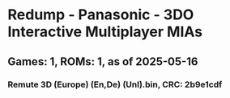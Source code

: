 # Redump - Panasonic - 3DO Interactive Multiplayer MIAs
## Games: 1, ROMs: 1, as of 2025-05-16

### Remute 3D (Europe) (En,De) (Unl).bin, CRC: 2b9e1cdf
